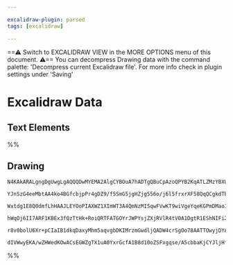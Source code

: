 ```yaml
---

excalidraw-plugin: parsed
tags: [excalidraw]

---
```

==⚠  Switch to EXCALIDRAW VIEW in the MORE OPTIONS menu of this document. ⚠== You can decompress Drawing data with the command palette: 'Decompress current Excalidraw file'. For more info check in plugin settings under 'Saving'


# Excalidraw Data
## Text Elements
%%
## Drawing
```compressed-json
N4KAkARALgngDgUwgLgAQQQDwMYEMA2AlgCYBOuA7hADTgQBuCpAzoQPYB2KqATLZMzYBXUtiRoIACyhQ4zZAHoFAc0JRJQgEYA6bGwC2CgF7N6hbEcK4OCtptbErHALRY8RMpWdx8Q1TdIEfARcZgRmBShcZQUebQAWbQAGGjoghH0EDihmbgBtcDBQMBKIEm4IADkAMwBVAFYAZlJNAHV6egBBAFEALQA1AAV6XAARQgBHNlSSyFhECsDsKI5l

YJnSzG4eeMbtAA4ko4BGfcbjpPr4gDZ9/f5SmG5jgHZjg556o/j6l5frxrXF58QqQCgkdTbHh7Y4ATnh+2Ot1hP3OINmUgQhGU0m2f209Xh8KS+3i8WB13q1wekGsa3EqCSNIgzCgpDYAGsEABhNj4NikCoAYmOCFFoo2kE0uGwHOU7KEHGIvP5gokbOszDguEC2UlEGqhHw+AAyrB1hJBB59az2VzWhDJNtmbbOQgzTALegreVmQqcRxwrk0Mdm

Wxtdg1E8Q0dmfLhHAAJLEYOoPIAXWZ1XImWT3A4QmNzMISqwFVwKT9wiVgeYqeKGPmDMaoIAvi6EAhiM94vtfgDjkjmYwWOwuGhycOmKxOJVOGJuKTKX2LvdQWVmKN0lAu9xqgQwszNNXiN1gplsqmC0X10I4MRcDvuyHgU1BzwXo0UaH10QOBz80LfBmX5WVdzQfd8DCQpW3ATM6FwOA4DNR8GQbaBJAyBkICIHEoA2BhCAQCgACEZTlBUlRVAV

hWqOj6II7ARF1KBEx3fQzTtHk+RoiQRTFATGOYrJWPYsjZXjRVlR4tV0A1DgtR1EShNIFi2IyAAxI1TXNbCfW7B4ICY1SRPUji2TdB1iEhNB0UgYy1PYzi3Q9L0WT5X1CiM4TsjMgAlYQAyDZ5DIc0z2IAeQjKNnljLywt89iNM4KANNwfQjWjVB6lCnzRM0lKTUIIwGR4Jl4rysyABUsCgTpcPHdBgmqfDcpMxKMhQ0g6tUtgKEw3Bn1Qa9gIq9

r8v0bolU6Xr+pCIaIB1dkqDaxyMhm5aqvgbDKIMrzmGwdljQADW4crSgOo78AATTOwyjDYAxuAbSARl8Bljhg1bwoyAKpNrVMIF2gj5RIIqSu2c7IFB4gzQQOBuByryYYAWTYYgECm3BNGCIbIMPZHSBIajZJeiASL5BahW5WEaZp/U/IQZRCx1YVulGdn2YgL6xpY5yuSiqAxyvIDDOzdKEEZ0sidWZ71yybHce4NkhAQZlsCIBG0BVtX1w4CXl

dIVWwyEKA/wZHWedKOwACsEGWZgTX1uA0YxrGcfA1B8d10oZSFxgqse/A5cbbaKjCYJljHfUmNZAwtoWNARpAtgwLxg8fdKfBQjqqOA6DwDjRg8B2zoQ1gnrWDWyAA==
```
%%